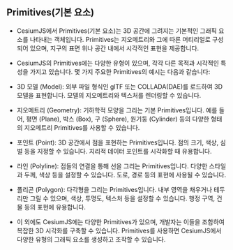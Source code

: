 ## Primitives(기본 요소)

 - CesiumJS에서 Primitives(기본 요소)는 3D 공간에 그려지는 기본적인 그래픽 요소를 나타내는 객체입니다. Primitives는 지오메트리와 그에 따른 머티리얼로 구성되어 있으며, 지구의 표면 위나 공간 내에서 시각적인 표현을 제공합니다.

 - CesiumJS의 Primitives에는 다양한 유형이 있으며, 각각 다른 목적과 시각적인 특성을 가지고 있습니다. 몇 가지 주요한 Primitives의 예시는 다음과 같습니다:

 - 3D 모델 (Model): 외부 파일 형식인 glTF 또는 COLLADA(DAE)를 로드하여 3D 모델을 표현합니다. 모델의 지오메트리와 텍스처를 렌더링할 수 있습니다.

 - 지오메트리 (Geometry): 기하학적 모양을 그리는 기본 Primitives입니다. 예를 들어, 평면 (Plane), 박스 (Box), 구 (Sphere), 원기둥 (Cylinder) 등의 다양한 형태의 지오메트리 Primitives를 사용할 수 있습니다.

 - 포인트 (Point): 3D 공간에서 점을 표현하는 Primitives입니다. 점의 크기, 색상, 심벌 등을 지정할 수 있습니다. 지리적 데이터 포인트를 시각화할 때 유용합니다.

 - 라인 (Polyline): 점들의 연결을 통해 선을 그리는 Primitives입니다. 다양한 스타일과 두께, 색상 등을 설정할 수 있습니다. 도로, 경로 등의 표현에 사용될 수 있습니다.

 - 폴리곤 (Polygon): 다각형을 그리는 Primitives입니다. 내부 영역을 채우거나 테두리만 그릴 수 있으며, 색상, 투명도, 텍스처 등을 설정할 수 있습니다. 행정 구역, 건물 등의 표현에 유용합니다.

 - 이 외에도 CesiumJS에는 다양한 Primitives가 있으며, 개발자는 이들을 조합하여 복잡한 3D 시각화를 구축할 수 있습니다. Primitives를 사용하면 CesiumJS에서 다양한 유형의 그래픽 요소를 생성하고 조작할 수 있습니다.